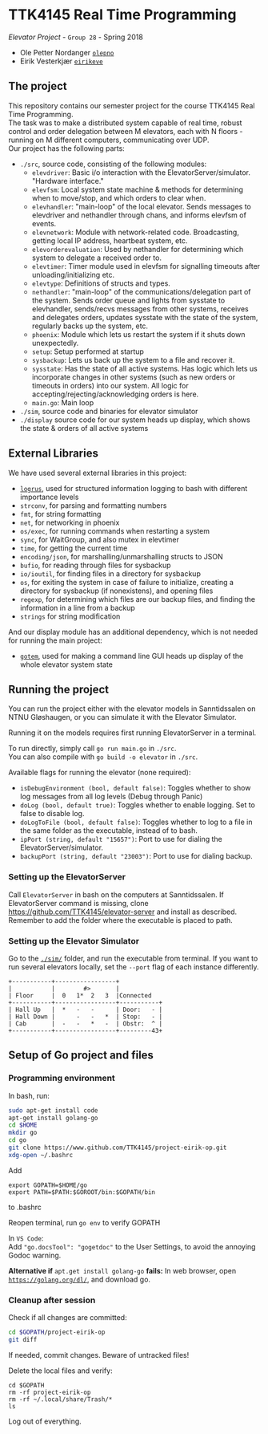 # TTK4145 Real Time Programming
_Elevator Project_  - `Group 28` - Spring 2018  
- Ole Petter Nordanger [`olepno`](github.com/olepno)
- Eirik Vesterkjær [`eirikeve`](github.com/eirikeve)

## The project

This repository contains our semester project for the course TTK4145 Real Time Programming.  
The task was to make a distributed system capable of real time, robust control and order delegation between M elevators, each with N floors - running on M different computers, communicating over UDP.  
Our project has the following parts:  
* `./src`, source code, consisting of the following modules:  
    * `elevdriver`: Basic i/o interaction with the ElevatorServer/simulator. "Hardware interface."  
    * `elevfsm`: Local system state machine & methods for determining when to move/stop, and which orders to clear when.  
    * `elevhandler`: "main-loop" of the local elevator. Sends messages to elevdriver and nethandler through chans, and informs elevfsm of events.  
    * `elevnetwork`: Module with network-related code. Broadcasting, getting local IP address, heartbeat system, etc.  
    * `elevorderevaluation`: Used by nethandler for determining which system to delegate a received order to.  
    * `elevtimer`: Timer module used in elevfsm for signalling timeouts after unloading/initializing etc.  
    * `elevtype`: Definitions of structs and types.  
    * `nethandler`: "main-loop" of the communications/delegation part of the system. Sends order queue and lights from sysstate to elevhandler,  sends/recvs messages from other systems, receives and delegates orders, updates sysstate with the state of the system, regularly backs up the system, etc.  
    * `phoenix`: Module which lets us restart the system if it shuts down unexpectedly.  
    * `setup`: Setup performed at startup  
    * `sysbackup`: Lets us back up the system to a file and recover it.  
    * `sysstate`: Has the state of all active systems. Has logic which lets us incorporate changes in other systems (such as new orders or timeouts in orders) into our system. All logic for accepting/rejecting/acknowledging orders is here.  
    * `main.go`: Main loop  
* `./sim`, source code and binaries for elevator simulator  
* `./display` source code for our system heads up display, which shows the state & orders of all active systems  



## External Libraries

We have used several external libraries in this project:  
* [`logrus`](www.github.com/sirupsen/logrus), used for structured information logging to bash with different importance levels  
* `strconv`, for parsing and formatting numbers  
* `fmt`, for string formatting  
* `net`, for networking in phoenix  
* `os/exec`, for running commands when restarting a system  
* `sync`, for WaitGroup, and also mutex in elevtimer  
* `time`, for getting the current time  
* `encoding/json`, for marshalling/unmarshalling structs to JSON  
* `bufio`, for reading through files for sysbackup  
* `io/ioutil`, for finding files in a directory for sysbackup  
* `os`, for exiting the system in case of failure to initialize, creating a directory for sysbackup (if nonexistens), and opening files  
* `regexp`, for determining which files are our backup files, and finding the information in a line from a backup  
* `strings` for string modification  

And our display module has an additional dependency, which is not needed for running the main project:  
* [`gotem`](www.github.com/buger/goterm), used for making a command line GUI heads up display of the whole elevator system state


## Running the project

You can run the project either with the elevator models in Sanntidssalen on NTNU Gløshaugen, or you can simulate it with the Elevator Simulator.

Running it on the models requires first running ElevatorServer in a terminal.

To run directly, simply call `go run main.go` in `./src`.  
You can also compile with `go build -o elevator` in `./src`.

Available flags for running the elevator (none required):  
* `isDebugEnvironment (bool, default false)`: Toggles whether to show log messages from all log levels (Debug through Panic)
* `doLog (bool, default true)`: Toggles whether to enable logging. Set to false to disable log.  
* `doLogToFile (bool, default false)`: Toggles whether to log to a file in the same folder as the executable, instead of to bash.  
* `ipPort (string, default "15657")`: Port to use for dialing the ElevatorServer/simulator.  
* `backupPort (string, default "23003")`: Port to use for dialing backup.



### Setting up the ElevatorServer
Call `ElevatorServer` in bash on the computers at Sanntidssalen.
If ElevatorServer command is missing, clone https://github.com/TTK4145/elevator-server and install as described.
Remember to add the folder where the executable is placed to path.

### Setting up the Elevator Simulator
Go to the [`./sim/`](./sim) folder, and run the executable from terminal.
If you want to run several elevators locally, set the `--port` flag of each instance differently.


```
+-----------+-----------------+
|           |        #>       |
| Floor     |  0   1*  2   3  |Connected
+-----------+-----------------+-----------+
| Hall Up   |  *   -   -      | Door:   - |
| Hall Down |      -   -   *  | Stop:   - |
| Cab       |  -   -   *   -  | Obstr:  ^ |
+-----------+-----------------+---------43+
```


## Setup of Go project and files



### Programming environment

In bash, run:
```bash
sudo apt-get install code
apt-get install golang-go
cd $HOME
mkdir go
cd go
git clone https://www.github.com/TTK4145/project-eirik-op.git
xdg-open ~/.bashrc
```
Add 
```
export GOPATH=$HOME/go
export PATH=$PATH:$GOROOT/bin:$GOPATH/bin
``` 
to .bashrc

Reopen terminal, run `go env` to verify GOPATH  



In `VS Code`:  
Add `"go.docsTool": "gogetdoc"` to the User Settings, to avoid the annoying Godoc warning.

__Alternative if__ `apt.get install golang-go` __fails:__ 
In web browser, open [`https://golang.org/dl/`](https://golang.org/dl/), and download go.



### Cleanup after session

Check if all changes are committed:
```bash
cd $GOPATH/project-eirik-op
git diff
```
If needed, commit changes. Beware of untracked files!

Delete the local files and verify:
```
cd $GOPATH
rm -rf project-eirik-op
rm -rf ~/.local/share/Trash/*
ls
```
Log out of everything.
